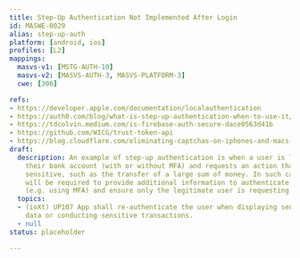 ```yaml
---
title: Step-Up Authentication Not Implemented After Login
id: MASWE-0029
alias: step-up-auth
platform: [android, ios]
profiles: [L2]
mappings:
  masvs-v1: [MSTG-AUTH-10]
  masvs-v2: [MASVS-AUTH-3, MASVS-PLATFORM-3]
  cwe: [306]

refs:
- https://developer.apple.com/documentation/localauthentication
- https://auth0.com/blog/what-is-step-up-authentication-when-to-use-it/
- https://tdcolvin.medium.com/is-firebase-auth-secure-dace0563d41b
- https://github.com/WICG/trust-token-api
- https://blog.cloudflare.com/eliminating-captchas-on-iphones-and-macs-using-new-standard/
draft:
  description: An example of step-up authentication is when a user is logged into
    their bank account (with or without MFA) and requests an action that is considered
    sensitive, such as the transfer of a large sum of money. In such cases, the user
    will be required to provide additional information to authenticate their identity
    (e.g. using MFA) and ensure only the legitimate user is requesting the action.
  topics:
  - (ioXt) UP107 App shall re-authenticate the user when displaying sensitive PII
    data or conducting sensitive transactions.
  - null
status: placeholder

---
```


